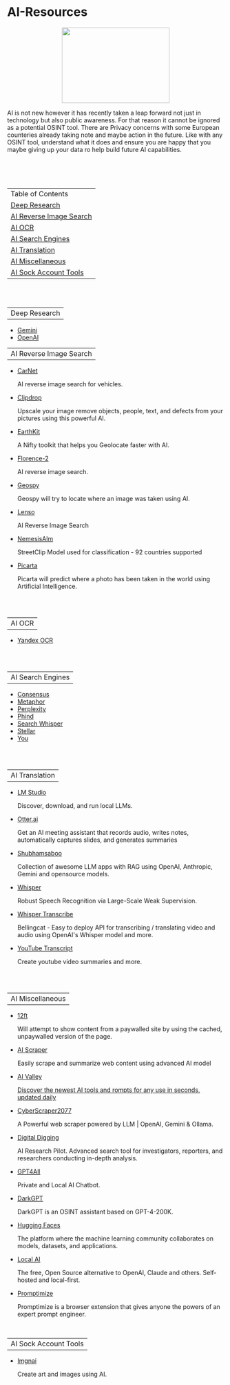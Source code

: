 # AI-Resources
<p align="center">
  <img width="250" height="175" src="https://www.cqcore.uk/wp-content/uploads/2024/06/Screenshot-2024-06-13-122030.png">
</p>
<p>AI is not new however it has recently taken a leap forward not just in technology but also public awareness. For that reason it cannot be ignored as a potential OSINT tool. There are Privacy concerns with some European counteries already taking note and maybe action in the future. Like with any OSINT tool, understand what it does and ensure you are happy that you maybe giving up your data ro help build future AI capabilities. </p>
<br></br>
<table>
  <tr>
    <td>Table of Contents</td>
  </tr>
  <tr>
    <td><a href="#deepresearch">Deep Research</a></td>
  </tr>   
  <tr>
    <td><a href="#aireverseimagesearch">AI Reverse Image Search</a></td>
  </tr>
  <tr>
    <td><a href="#aiocr">AI OCR</a></td>
  </tr>
  <tr>
    <td><a href="#aisearchengines">AI Search Engines</a></td>
  </tr>
  <tr>
    <td><a href="#aitranslation">AI Translation</a></td>
  </tr>
  <tr>
    <td><a href="#aimiscellaneous">AI Miscellaneous</a></td>
  </tr>
  <tr>
    <td><a href="#aisockaccounttools">AI Sock Account Tools</a></td>
  </tr>
</table>
<br/>
<table>
    <tr>
        <td>Deep Research</td>
    </tr>
</table>
<ul>
<li><A href="https://gemini.google/overview/deep-research/?hl=en">Gemini</A></li>
<li><a href="https://openai.com/index/introducing-deep-research/">OpenAI</a></li>
</ul>
<table>
    <tr>
        <td>AI Reverse Image Search</td>
    </tr>
</table>
<div id="aireverseimagesearch"></div>
<ul>
<li><a href="https://carnet.ai/">CarNet</a></li>
 <p>AI reverse image search for vehicles.</p>
<li><a href="https://clipdrop.co/">Clipdrop</a></li>
 <p>Upscale your image remove objects, people, text, and defects from your pictures using this powerful AI.</p>
<li><a href="https://earthkit.app/sift">EarthKit</a></li>
 <p>A Nifty toolkit that helps you Geolocate faster with AI.</p>
<li><a href="https://huggingface.co/spaces/gokaygokay/Florence-2">Florence-2</a></li>
 <p>AI reverse image search.</p>
<li><a href="https://geospy.web.app/">Geospy</a></li>
 <p>Geospy will try to locate where an image was taken using AI.</p>
<li><a href="https://lenso.ai/en">Lenso</a></li>
  <p>AI Reverse Image Search</p>
<li><a href="https://huggingface.co/NemesisAlm">NemesisAlm</a></li>
 <p>StreetClip Model used for classification - 92 countries supported</p>
<li><a href="https://picarta.ai/">Picarta</a></li>
 <p>Picarta will predict where a photo has been taken in the world using Artificial Intelligence.</p> 
</ul>    
</div>
<br></br> 
<table>
    <tr>
        <td>AI OCR</td>
    </tr>
</table>
<div id="aiocr"></div>
<ul>
    <li><a href="https://translate.yandex.com/ocr">Yandex OCR</a></li> 
</ul>
</div>
<br></br> 
<table>
    <tr>
        <td>AI Search Engines</td>
    </tr>
</table>
<div id="aisearchengines"></div>
<ul>
<li><a href="https://consensus.app/">Consensus</a></li>
<li><a href="https://metaphor.systems/">Metaphor</a></li>
<li><a href="https://www.perplexity.ai/">Perplexity</a></li>
<li><a href="https://www.phind.com/">Phind</a></li>
<li><a href="https://searchwhisperer.ai/">Search Whisper</a></li>
<li><a href="https://stellar.chatastra.ai/">Stellar</a></li>
<li><a href="https://you.com/">You</a></li>
</ul>
</div>
<br></br> 
<table>
    <tr>
        <td>AI Translation</td>
    </tr>
</table>
<div id="aitranslation"></div>
<ul>
 <li><a href="https://lmstudio.ai/">LM Studio</a></li>
  <p>Discover, download, and run local LLMs.</p>
 <li><a href="https://otter.ai/">Otter.ai</a></li>
  <p>Get an AI meeting assistant that records audio, writes notes, automatically captures slides, and generates summaries</p>
 <li><a href="https://github.com/Shubhamsaboo/awesome-llm-apps">Shubhamsaboo</a></li>
  <p>Collection of awesome LLM apps with RAG using OpenAI, Anthropic, Gemini and opensource models.</p> 
 <li><a href="https://github.com/openai/whisper">Whisper</a></li>
  <p>Robust Speech Recognition via Large-Scale Weak Supervision.</p> 
 <li><a href="https://github.com/bellingcat/whisperbox-transcribe">Whisper Transcribe</a></li>  
  <p>Bellingcat - Easy to deploy API for transcribing / translating video and audio using OpenAI's Whisper model and more.</p>
 <li><a href="https://youtubetranscript.com/">YouTube Transcript</a></li> 
  <p>Create youtube video summaries and more.</p>  
</ul>
</div>
<br></br> 
 <table>
    <tr>
        <td>AI Miscellaneous</td>
    </tr>
</table>
<div id="aimiscellaneous"></div>
<ul>
  <li><a href="https://12ft.io/">12ft</a></li>
   <p>Will attempt to show content from a paywalled site by using the cached, unpaywalled version of the page.</p>
  <li><a href="https://huggingface.co/spaces/JournalistsonHF/ai-scraper">AI Scraper</a></li>
   <p>Easily scrape and summarize web content using advanced AI model</p>
  <li><a href="https://aivalley.ai/">AI Valley</li>   
   <p>Discover the newest AI tools and rompts for any use in seconds, updated daily</p>
  <li><a href="https://github.com/itsOwen/CyberScraper-2077">CyberScraper2077</a></li>
   <p>A Powerful web scraper powered by LLM | OpenAI, Gemini & Ollama.</p> 
  <li><a href="https://digitaldigging.org/research/">Digital Digging</a></li> 
   <p>AI Research Pilot. Advanced search tool for investigators, reporters, and researchers conducting in-depth analysis.</p>  
  <li><a href="https://www.nomic.ai/gpt4all">GPT4All</a></lI> 
   <p>Private and Local AI Chatbot.</p>
  <li><a href="https://github.com/luijait/DarkGPT?source=post_page-----ec099b4a0e50--------------------------------">DarkGPT</a></li> 
   <p>DarkGPT is an OSINT assistant based on GPT-4-200K.</p>
  <li><a href="https://huggingface.co/">Hugging Faces</a></li>
   <p>The platform where the machine learning community collaborates on models, datasets, and applications.</p>
  <li><a href="https://github.com/mudler/LocalAI">Local AI</a></li> 
   <p>The free, Open Source alternative to OpenAI, Claude and others. Self-hosted and local-first.</p>  
  <li><a href="https://www.promptimizeai.com/">Promptimize</a></li> 
   <p>Promptimize is a browser extension that gives anyone the powers of an expert prompt engineer.</p>  
</ul>
</div>
 <table>
    <tr>
        <td>AI Sock Account Tools</td>
    </tr>
</table>
  <div id="aisockaccounttools"></div>
   <ul> 
    <li><a href="https://app.imgnai.com/">Imgnai</a></li>
     <p>Create art and images using AI.</p></li>
   </ul> 
  </div>


